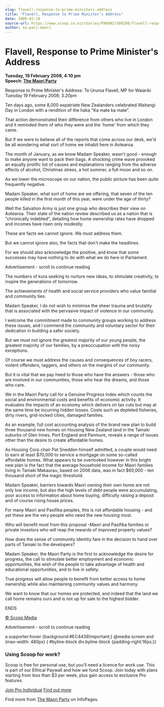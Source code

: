 ```yaml
---
slug: flavell-response-to-prime-ministers-address
title: "Flavell, Response to Prime Minister's Address"
date: 2008-02-19
source-url: https://www.scoop.co.nz/stories/PA0802/S00298/flavell-response-to-prime-ministers-address.htm
author: te-pati-maori
---
```

Flavell, Response to Prime Minister's Address
=============================================

**Tuesday, 19 February 2008, 4:10 pm**  
**Speech: [The Maori Party](https://info.scoop.co.nz/The_Maori_Party)**

Response to Prime Minister's Address: Te Ururoa Flavell, MP for Waiariki Tuesday 19 February 2008; 3.20pm

Ten days ago, some 8,000 expatriate New Zealanders celebrated Waitangi Day in London with a rendition of the haka "Ka mate ka mate".

That action demonstrated their difference from others who live in London and it reminded them of who they were and the 'home' from which they came.

But if we were to believe all of the reports that come across our desk, we'd be all wondering what sort of home we inhabit here in Aotearoa.

The month of January, as we know Madam Speaker, wasn't good - enough to make anyone want to pack their bags. A shocking crime wave provoked an equally prolific list of causes and explanations ranging from the adverse effects of alcohol, Christmas stress, a hot summer, a full moon and so on.

As we lower the microscope on our nation, the public picture has been quite frequently negative.

Madam Speaker, what sort of home are we offering, that seven of the ten people killed in the first month of this year, were under the age of thirty?

Well the Salvation Army is just one group who describes their view on Aotearoa. Their state of the nation review described us as a nation that is "chronically indebted", detailing how home ownership rates have dropped and incomes have risen only modestly.

These are facts we cannot ignore. We must address them.

But we cannot ignore also, the facts that don't make the headlines.

For we should also acknowledge the positive, and know that some successes may have nothing to do with what we do here in Parliament.

Advertisement - scroll to continue reading





The numbers of kura seeking to nurture new ideas, to stimulate creativity, to inspire the generations of tomorrow.

The achievements of health and social service providers who value familial and community ties.

Madam Speaker, I do not wish to minimise the sheer trauma and brutality that is associated with the pervasive impact of violence in our community.

I welcome the commitment made to community groups working to address these issues, and I commend the community and voluntary sector for their dedication in building a safer society.

But we must not ignore the greatest majority of our young people, the greatest majority of our families, by a preoccupation with the noisy exceptions.

Of course we must address the causes and consequences of boy racers, violent offenders, taggers, and others on the margins of our community.

But it is vital that we pay heed to those who have the answers - those who are involved in our communities, those who hear the dreams, and those who care.

We in the Maori Party call for a Genuine Progress Index which counts the social and environmental costs and benefits of economic activity. It evaluates the impacts of an economy which delivers on tax cuts but may at the same time be incurring hidden losses. Costs such as depleted fisheries, dirty rivers, grid-locked cities, damaged families.

As an example, full cost accounting analysis of the brand new plan to build three thousand new homes on Housing New Zealand land in the Tamaki suburbs of Glen Innes, Port England and Panmure, reveals a range of issues other than the desire to create affordable homes.

As Housing Corp chair Pat Snedden himself admitted, a couple would need to earn at least $70,000 to service a mortgage on some so-called affordable homes. What appears to be overlooked however in this bright new plan is the fact that the average household income for Maori families living in Tamaki Makaurau, based on 2006 data, was in fact $60,000 - ten thousand short of the magic threshold.

Madam Speaker, barriers towards Maori owning their own home are not only low income, but also the high levels of debt people were accumulating, poor access to information about home buying, difficulty raising a deposit and of course rising house prices.

For many Maori and Pasifika peoples, this is not affordable housing - and yet these are the very people who need the new housing most.

Who will benefit most from this proposal -Maori and Pasifika families or private investors who will reap the rewards of improved property values?

How does the sense of community identity fare in the decision to hand over parts of Tamaki to the developers?

Madam Speaker, the Maori Party is the first to acknowledge the desire for progress, the call to stimulate better employment and economic opportunities, the wish of the people to take advantage of health and educational opportunities, and to live in safety.

True progress will allow people to benefit from better access to home ownership while also maintaining community values and harmony.

We want to know that our homes are protected, and indeed that the land we call home remains ours and is not up for sale to the highest bidder.

ENDS

[© Scoop Media](http://www.scoop.co.nz/about/terms.html)  

Advertisement - scroll to continue reading



a.supporter:hover {background:#EC4438!important;} @media screen and (max-width: 480px) { #byline-block div.byline-block {padding-right:16px;}}

### Using Scoop for work?

Scoop is free for personal use, but you’ll need a licence for work use. This is part of our Ethical Paywall and how we fund Scoop. Join today with plans starting from less than $3 per week, plus gain access to exclusive _Pro_ features.  
  
[Join Pro Individual](https://pro.scoop.co.nz/Individual/?from=ProIn24) [Find out more](https://pro.scoop.co.nz/using-scoop-for-work/?from=ProIn24)

Find more from [The Maori Party](https://info.scoop.co.nz/The_Maori_Party) on InfoPages.